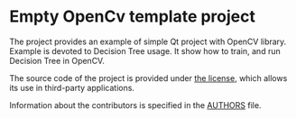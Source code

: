 # Empty OpenCv template project

The project provides an example of  simple Qt project with OpenCV library. 
Example is devoted to Decision Tree usage. It show how to train, and run Decision Tree in OpenCV.


The source code of the project is provided under
[the license](LICENSE.BSD-3-CLAUSE.md),
which allows its use in third-party applications.

Information about the contributors is specified in the [AUTHORS](AUTHORS.md) file.

 


